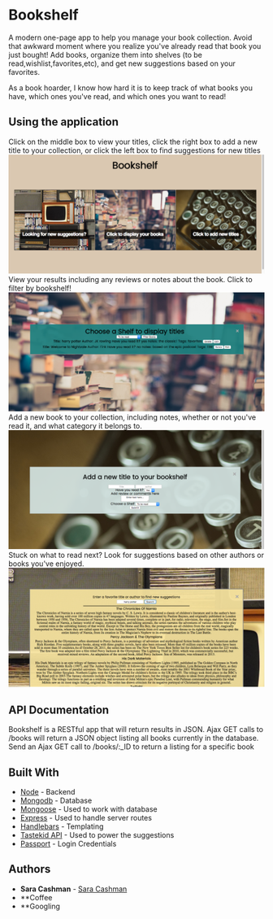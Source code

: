 # Bookshelf

A modern one-page app to help you manage your book collection. Avoid that awkward moment where you realize you've already read that book you just bought! Add books, organize them into shelves (to be read,wishlist,favorites,etc), and get new suggestions based on your favorites.

As a book hoarder, I know how hard it is to keep track of what books you have, which ones you've read, and which ones you want to read!

## Using the application
Click on the middle box to view your titles, click the right box to add a new title to your collection, or click the left box to find suggestions for new titles
![Mainpage](public/images/mainpage.png?raw=true "Main page")
View your results including any reviews or notes about the book. Click to filter by bookshelf!
![Results](public/images/resultspage.png?raw=true "Results Page")
Add a new book to your collection, including notes, whether or not you've read it, and what category it belongs to.
![Addpage](public/images/addbook.png?raw=true "Add page")
Stuck on what to read next? Look for suggestions based on other authors or books you've enjoyed.
![Suggestions](public/images/suggestion.png?raw=true "Suggestion page")

## API Documentation
Bookshelf is a RESTful app that will return results in JSON.
Ajax GET calls to /books will return a JSON object listing all books currently in the database. 
Send an Ajax GET call to /books/:_ID to return a listing for a specific book 


## Built With

* [Node](https://nodejs.org/en/) - Backend
* [Mongodb](https://www.mongodb.com/) - Database
* [Mongoose](http://mongoosejs.com/) - Used to work with database
* [Express](http://expressjs.com/) - Used to handle server routes
* [Handlebars](http://handlebarsjs.com/) - Templating
* [Tastekid API](https://www.tastekid.com/) - Used to power the suggestions
* [Passport](http://passportjs.org/) - Login Credentials

## Authors

* **Sara Cashman** - [Sara Cashman](https://github.com/smcashman)
* **Coffee
* **Googling



